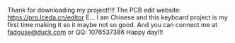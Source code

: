 Thank for downloading my project!!!!
The PCB edit website: https://pro.lceda.cn/editor
E... I am Chinese and this keyboard project is my first time making it so it maybe not so good.
And you can connect me at fadouse@duck.com or QQ: 1076537386
Happy day!!!
